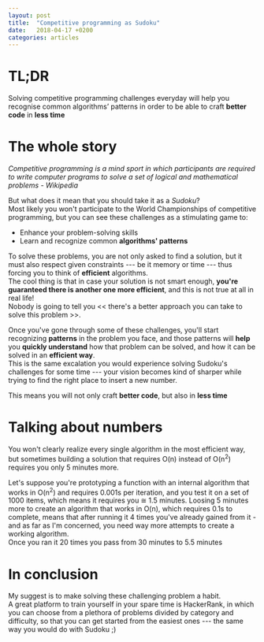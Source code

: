 ```yaml
---
layout: post
title:  "Competitive programming as Sudoku"
date:   2018-04-17 +0200
categories: articles
---
```

# TL;DR
Solving competitive programming challenges everyday will help you recognise common algorithms’ patterns in order to be able to craft **better code** in **less time**   

# The whole story
*Competitive programming is a mind sport in which participants are required to write computer programs to solve a set of logical and mathematical problems - Wikipedia*

But what does it mean that you should take it as a *Sudoku*? <br>
Most likely you won't participate to the World Championships of competitive programming, but you can see these challenges as a stimulating game to:
- Enhance your problem-solving skills
- Learn and recognize common **algorithms' patterns**

To solve these problems, you are not only asked to find a solution, but it must also respect given constraints --- be it memory or time --- thus forcing you to think of **efficient** algorithms.  
The cool thing is that in case your solution is not smart enough, **you're guaranteed there is another one more efficient**, and this is not true at all in real life!  
Nobody is going to tell you << there's a better approach you can take to solve this problem >>.  

Once you've gone through some of these challenges, you'll start recognizing **patterns** in the problem you face, and those patterns will **help** you **quickly understand** how that problem can be solved, and how it can be solved in an **efficient way**.  
This is the same excalation you would experience solving Sudoku's challenges for some time --- your vision becomes kind of sharper while trying to find the right place to insert a new number.  

This means you will not only craft **better code**, but also in **less time**

# Talking about numbers
You won't clearly realize every single algorithm in the most efficient way, but sometimes building a solution that requires O(n) instead of O(n<sup>2</sup>) requires you only 5 minutes more. 

Let's suppose you're prototyping a function with an internal algorithm that works in O(n<sup>2</sup>) and requires 0.001s per iteration, and you test it on a set of 1000 items, which means it requires you &cong; 1.5 minutes. Loosing 5 minutes more to create an algorithm that works in O(n), which requires 0.1s to complete, means that after running it 4 times you've already gained from it - and as far as I'm concerned, you need way more attempts to create a working algorithm. <br>
Once you ran it 20 times you pass from 30 minutes to 5.5 minutes

# In conclusion
My suggest is to make solving these challenging problem a habit.  
A great platform to train yourself in your spare time is HackerRank, in which you can choose from a plethora of problems divided by category and difficulty, so that you can get started from the easiest ones --- the same way you would do with Sudoku ;)
